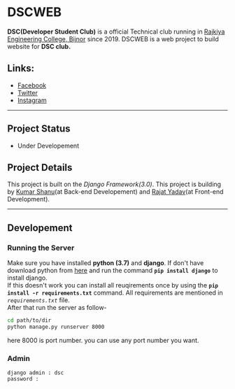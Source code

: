 # DSCWEB

  **DSC(Developer Student Club)** is a official Technical club running in [Rajkiya Engineering College, Bijnor](http://recb.ac.in/) since 2019. DSCWEB is a web project to build website for **DSC club.**

## Links:

- [Facebook](https://www.facebook.com/dscrecbijnor/)
- [Twitter](https://twitter.com/DscRec)
- [Instagram](https://www.instagram.com/dscrecbijnor/?igshid=b8dp92k5qnhu) 

---

## Project Status

- Under Developement

## Project Details

This project is built on the *Django Framework(3.0)*. This project is building by [Kumar Shanu](https://github.com/its-Kumar)(at Back-end Developement) and [Rajat Yadav](https://github.com/rajatyadav8540/)(at Front-end Development).

---

## Developement

### Running the Server

Make sure you have installed **python (3.7)** and **django**. If don't have download python from [here](https://python.org/) and run the command **` pip install django `** to install django.\
If this doesn't work you can install all reuqirements once by using the **` pip install -r requirements.txt `** command. All requirements are mentioned in *`requirements.txt`* file.\
After that run the server as follow-

```bash
cd path/to/dir
python manage.py runserver 8000
```

here 8000 is port number. you can use any port number you want.

### Admin

    django admin : dsc
    password : 
